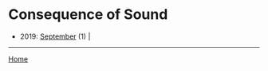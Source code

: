 # Consequence of Sound

  * 2019: 
      [September](./consequence-of-sound-2019-09.md) (1) | 

----

[Home](../)
